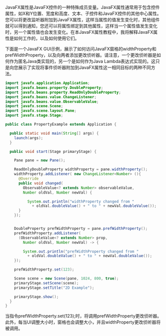 JavaFX属性是JavaFX控件的一种特殊成员变量。JavaFX属性通常用于包含控件属性，如X和Y位置、宽度和高度、文本、子控件和JavaFX控件的其他中心属性。您可以将更改监听器附加到JavaFX属性，这样当属性的值发生变化时，其他组件就可以得到通知，您还可以将属性绑定到其他属性，这样当一个属性值发生变化时，另一个属性值也会发生变化。在本JavaFX属性教程中，我将解释JavaFX属性是如何工作的，以及如何使用它们。

下面是一个JavaFX GUI示例，展示了如何访问JavaFX窗格的widthProperty和prefWidthProperty，以及向两者添加更改侦听器。请注意，一个更改侦听器是如何作为匿名Java类实现的，另一个是如何作为Java Lambda表达式实现的。这只是向您展示了实现将事件侦听器附加到JavaFX属性这一相同目标的两种不同方法。

```java
import javafx.application.Application;
import javafx.beans.property.DoubleProperty;
import javafx.beans.property.ReadOnlyDoubleProperty;
import javafx.beans.value.ChangeListener;
import javafx.beans.value.ObservableValue;
import javafx.scene.Scene;
import javafx.scene.layout.Pane;
import javafx.stage.Stage;

public class PropertyExample extends Application {

  public static void main(String[] args) {
    launch(args);
  }

  public void start(Stage primaryStage) {

    Pane pane = new Pane();

    ReadOnlyDoubleProperty widthProperty = pane.widthProperty();
    widthProperty.addListener( new ChangeListener<Number> (){
      @Override
      public void changed(
        ObservableValue<? extends Number> observableValue,
        Number oldVal, Number newVal) {

          System.out.println("widthProperty changed from "
            + oldVal.doubleValue() + " to " + newVal.doubleValue());
      }
    });


    DoubleProperty prefWidthProperty = pane.prefWidthProperty();
    prefWidthProperty.addListener(
      (ObservableValue<? extends Number> prop,
        Number oldVal, Number newVal) -> {

        System.out.println("prefWidthProperty changed from "
          + oldVal.doubleValue() + " to " + newVal.doubleValue());
    });

    prefWidthProperty.set(123);

    Scene scene = new Scene(pane, 1024, 800, true);
    primaryStage.setScene(scene);
    primaryStage.setTitle("2D Example");

    primaryStage.show();
  }
}
```

当指令prefWidthProperty.set(123);时，将调用prefWidthProperty更改侦听器。此外，每当UI调整大小时，窗格也会调整大小，并且widthProperty更改侦听器将被调用。